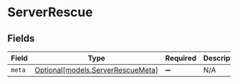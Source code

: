 # ServerRescue


## Fields

| Field                                                              | Type                                                               | Required                                                           | Description                                                        |
| ------------------------------------------------------------------ | ------------------------------------------------------------------ | ------------------------------------------------------------------ | ------------------------------------------------------------------ |
| `meta`                                                             | [Optional[models.ServerRescueMeta]](../models/serverrescuemeta.md) | :heavy_minus_sign:                                                 | N/A                                                                |